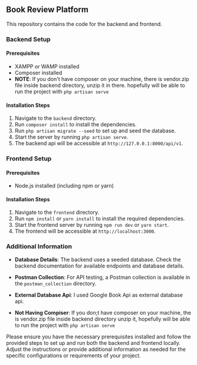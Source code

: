 ## Book Review Platform

This repository contains the code for the backend and frontend.

### Backend Setup

#### Prerequisites
- XAMPP or WAMP installed
- Composer installed
- **NOTE**: If you don't have composer on your machine, there is vendor.zip file inside backend directory, unzip it in there.
hopefully will be able to run the project with `php artisan serve`

#### Installation Steps

1. Navigate to the `backend` directory.
2. Run `composer install` to install the dependencies.
3. Run `php artisan migrate --seed` to set up and seed the database.
4. Start the server by running `php artisan serve`.
5. The backend api will be accessible at `http://127.0.0.1:8000/api/v1`.

### Frontend Setup

#### Prerequisites
- Node.js installed (including npm or yarn)

#### Installation Steps

1. Navigate to the `frontend` directory.
2. Run `npm install` or `yarn install` to install the required dependencies.
3. Start the frontend server by running `npm run dev` or `yarn start`.
4. The frontend will be accessible at `http://localhost:3000`.

### Additional Information

- **Database Details**: The backend uses a seeded database. Check the backend documentation for available endpoints and database details.

- **Postman Collection**: For API testing, a Postman collection is available in the `postman_collection` directory.

- **External Database Api**: I used Google Book Api as external database api.

- **Not Having Compiser**: If you don;t have composer on your machine, the is vendor.zip file inside backend directory unzip it,
hopefully will be able to run the project with `php artisan serve`

Please ensure you have the necessary prerequisites installed and follow the provided steps to set up and run both the backend and frontend locally. Adjust the instructions or provide additional information as needed for the specific configurations or requirements of your project.
